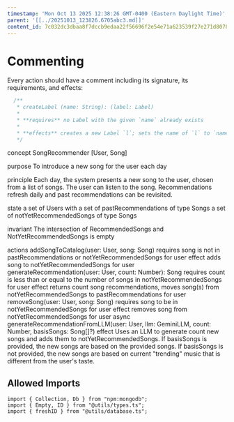 ```yaml
---
timestamp: 'Mon Oct 13 2025 12:38:26 GMT-0400 (Eastern Daylight Time)'
parent: '[[../20251013_123826.6705abc3.md]]'
content_id: 7c032dc3dbaa8f7dccb9edaa22f56696f2e54e71a623539f27e271d8078e8ae8
---
```


# Commenting

Every action should have a comment including its signature, its requirements, and effects:

```typescript
  /**
   * createLabel (name: String): (label: Label)
   *
   * **requires** no Label with the given `name` already exists
   *
   * **effects** creates a new Label `l`; sets the name of `l` to `name`; returns `l` as `label`
   */
```

concept SongRecommender \[User, Song]

purpose
To introduce a new song for the user each day

principle
Each day, the system presents a new song to the user, chosen from a list of songs.
The user can listen to the song.
Recommendations refresh daily and past recommendations can be revisited.

state
a set of Users with
a set of pastRecommendations of type Songs
a set of notYetRecommendedSongs of type Songs

invariant
The intersection of RecommendedSongs and NotYetRecommendedSongs is empty

actions
addSongToCatalog(user: User, song: Song)
requires song is not in pastRecommendations or notYetRecommendedSongs for user
effect adds song to notYetRecommendedSongs for user
generateRecommendation(user: User, count: Number): Song
requires count is less than or equal to the number of songs in notYetRecommendedSongs for user
effect returns count song recommendations, moves song(s) from notYetRecommendedSongs to pastRecommendations for user
removeSong(user: User, song: Song)
requires song to be in notYetRecommendedSongs for user
effect removes song from notYetRecommendedSongs for user
async generateRecommendationFromLLM(user: User, llm: GeminiLLM, count: Number, basisSongs: Song\[]?)
effect Uses an LLM to generate count new songs and adds them to notYetRecommendedSongs. If basisSongs is provided, the new songs are based on the provided songs. If basisSongs is not provided, the new songs are based on current "trending" music that is different from the user's taste.

## Allowed Imports

```
import { Collection, Db } from "npm:mongodb";
import { Empty, ID } from "@utils/types.ts";
import { freshID } from "@utils/database.ts";
```
